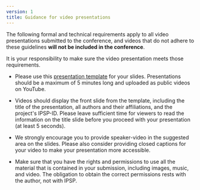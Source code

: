 ```yaml
---
version: 1
title: Guidance for video presentations
---
```


The following formal and technical requirements apply to all video presentations submitted to the conference, and videos that do not adhere to these guidelines **will not be included in the conference**.

It is your responsibility to make sure the video presentation meets those requirements.

- Please use this [presentation template](https://docs.google.com/presentation/d/15_C0LCrs0nIXNN7h-TbgU92S55vcGd8i8FBiGgsJYGk/edit?usp=sharing) for your slides. Presentations should be a maximum of 5 minutes long and uploaded as public videos on YouTube.

- Videos should display the front slide from the template, including the title of the presentation, all authors and their affiliations, and the project's IPSP-ID. Please leave sufficient time for viewers to read the information on the title slide before you proceed with your presentation (at least 5 seconds).

- We strongly encourage you to provide speaker-video in the suggested area on the slides. Please also consider providing closed captions for your video to make your presentation more accessible.

- Make sure that you have the rights and permissions to use all the material that is contained in your submission, including images, music, and video. The obligation to obtain the correct permissions rests with the author, not with IPSP.
